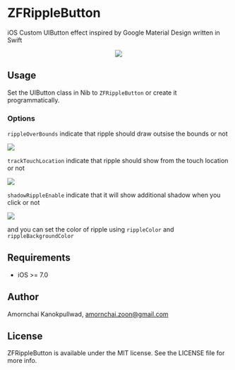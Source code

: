 ZFRippleButton
==============

iOS Custom UIButton effect inspired by Google Material Design written in Swift

<p align="center"><img src="https://raw.githubusercontent.com/zoonooz/ZFRippleButton/master/Screenshot/colored-button.gif"/></p>

## Usage

Set the UIButton class in Nib to ```ZFRippleButton``` or create it programmatically.

### Options
```rippleOverBounds``` indicate that ripple should draw outsise the bounds or not

<img src="https://raw.githubusercontent.com/zoonooz/ZFRippleButton/master/Screenshot/outbounds-button.gif"/>

```trackTouchLocation``` indicate that ripple should show from the touch location or not

<img src="https://raw.githubusercontent.com/zoonooz/ZFRippleButton/master/Screenshot/track-button.gif"/>

```shadowRippleEnable``` indicate that it will show additional shadow when you click or not

<img src="https://raw.githubusercontent.com/zoonooz/ZFRippleButton/master/Screenshot/shadow-button.gif"/>

and you can set the color of ripple using ```rippleColor``` and ```rippleBackgroundColor```

## Requirements
- iOS >= 7.0

## Author

Amornchai Kanokpullwad, amornchai.zoon@gmail.com

## License

ZFRippleButton is available under the MIT license. See the LICENSE file for more info.

